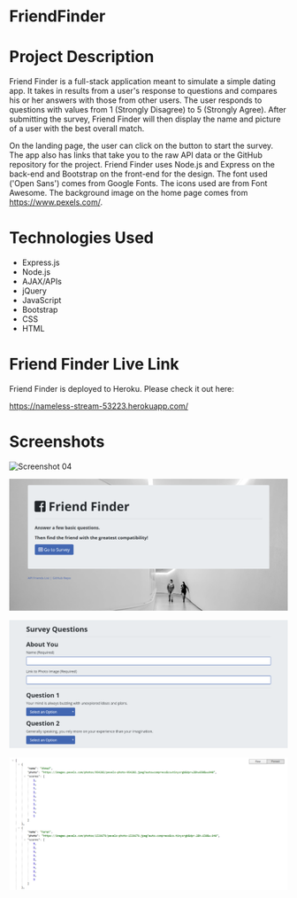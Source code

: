 # FriendFinder

# Project Description

Friend Finder is a full-stack application meant to simulate a simple dating app. It takes in results from a user's response to questions and compares his or her answers with those from other users. The user responds to questions with values from 1 (Strongly Disagree) to 5 (Strongly Agree). After submitting the survey, Friend Finder will then display the name and picture of a user with the best overall match.

On the landing page, the user can click on the button to start the survey. The app also has links that take you to the raw API data or the GitHub repository for the project. Friend Finder uses Node.js and Express on the back-end and Bootstrap on the front-end for the design. The font used ('Open Sans') comes from Google Fonts. The icons used are from Font Awesome. The background image on the home page comes from https://www.pexels.com/.

# Technologies Used

* Express.js
* Node.js
* AJAX/APIs
* jQuery
* JavaScript
* Bootstrap
* CSS
* HTML

# Friend Finder Live Link

Friend Finder is deployed to Heroku. Please check it out here:

https://nameless-stream-53223.herokuapp.com/

# Screenshots

![Screenshot 04](screenshots/FriendFinderDemoGIF.gif "Demo")

![Screenshot 01](screenshots/friendFinder-screenshot01.png "Home Page")

![Screenshot 02](screenshots/friendFinder-screenshot02.png "Survey Page")

![Screenshot 03](screenshots/friendFinder-screenshot03.png "API Friends List")
